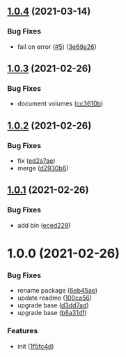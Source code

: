 ## [1.0.4](https://github.com/dword-design/docker-multirun/compare/v1.0.3...v1.0.4) (2021-03-14)


### Bug Fixes

* fail on error ([#5](https://github.com/dword-design/docker-multirun/issues/5)) ([3e69a26](https://github.com/dword-design/docker-multirun/commit/3e69a2615f8409b3abdca48ae935bf584fe7cd59))

## [1.0.3](https://github.com/dword-design/docker-multirun/compare/v1.0.2...v1.0.3) (2021-02-26)


### Bug Fixes

* document volumes ([cc3610b](https://github.com/dword-design/docker-multirun/commit/cc3610be12ca80c067351027781cd9ad2aca3e74))

## [1.0.2](https://github.com/dword-design/docker-multirun/compare/v1.0.1...v1.0.2) (2021-02-26)


### Bug Fixes

* fix ([ed2a7ae](https://github.com/dword-design/docker-multirun/commit/ed2a7ae0c58e6fa2c7d2271ff759dbce1e980629))
* merge ([d2930b6](https://github.com/dword-design/docker-multirun/commit/d2930b6c7dd607b9a180d694da2208a6e232e4b6))

## [1.0.1](https://github.com/dword-design/docker-multirun/compare/v1.0.0...v1.0.1) (2021-02-26)


### Bug Fixes

* add bin ([eced229](https://github.com/dword-design/docker-multirun/commit/eced2299b452a541a63d8fb9a3b102abcb361570))

# 1.0.0 (2021-02-26)


### Bug Fixes

* rename package ([6eb45ae](https://github.com/dword-design/docker-multirun/commit/6eb45ae1e4377dde1c74fec05cd1f80fd1d70d7f))
* update readme ([100ca56](https://github.com/dword-design/docker-multirun/commit/100ca569105e06a92ae3243ba21980b959dd5113))
* upgrade base ([d3dd7ad](https://github.com/dword-design/docker-multirun/commit/d3dd7ad3718bbc63feb8567003b81ddcc8864cf2))
* upgrade base ([b8a31df](https://github.com/dword-design/docker-multirun/commit/b8a31dfb59e9ea4fb8c22f99c7d2603800340dda))


### Features

* init ([1f5fc4d](https://github.com/dword-design/docker-multirun/commit/1f5fc4de01b5a22dd9bb39b6339a8da2079f441d))

